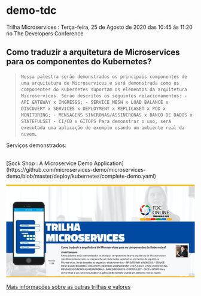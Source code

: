 # demo-tdc

Trilha Microservices : Terça-feira, 25 de Agosto de 2020 das 10:45 às 11:20 no The Developers Conference

## **Como traduzir a arquitetura de Microservices para os componentes do Kubernetes?**

> `Nessa palestra serão demonstrados os principais componentes de uma arquitetura de Microservices e será demonstrada como os componentes do Kubernetes suportam os elementos da arquitetura Microservices. Serão descritos os seguintes relacionamentos: - API GATEWAY x INGRESSS; - SERVICE MESH x LOAD BALANCE x DISCOVERY x SERVICES x DEPLOYMENT x REPLICASET x POD x MONITORING; - MENSAGENS SINCRONAS/ASSINCRONAS x BANCO DE DADOS x STATEFULSET - CI/CD x GITOPS Para demonstrar o uso, será executada uma aplicação de exemplo usando um ambiente real da nuvem.`

Serviços demonstrados:

<br>
[Sock Shop : A Microservice Demo Application](https://github.com/microservices-demo/microservices-demo/blob/master/deploy/kubernetes/complete-demo.yaml)

![Alt Text](tdc-sampa-microservice.jpg)

[Mais informações sobre as outras trilhas e valores](https://thedevconf.com/tdc/2020/sampaonline/trilha-microservices)
